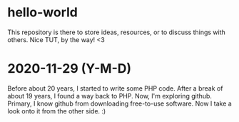 # hello-world
This repository is there to store ideas, resources, or to discuss things with others. Nice TUT, by the way! &lt;3 

# 2020-11-29 (Y-M-D)
Before about 20 years, I started to write some PHP code. After a break of about 19 years, I found a way back to PHP. Now, I'm exploring github. Primary, I know github from downloading free-to-use software. Now I take a look onto it from the other side. :)
